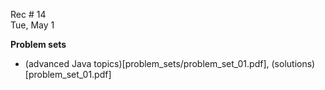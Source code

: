 
<div class="recitation">
<div class="column_date">
<p markdown="block">

Rec # 14 <br>
Tue, May 1

</p>          
</div>

<div class="column_recitation">
<p markdown="block">

__Problem sets__
- (advanced Java topics)[problem_sets/problem_set_01.pdf], (solutions)[problem_set_01.pdf] 
</p>        
</div>

</div>
